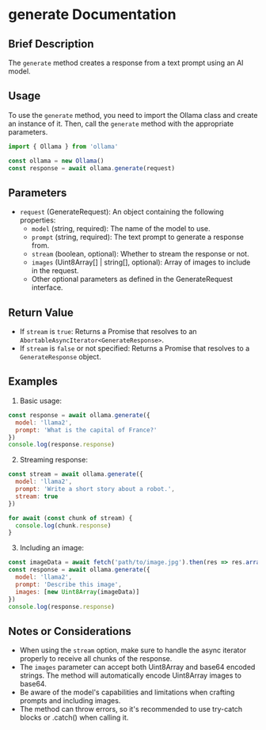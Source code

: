 # generate Documentation

## Brief Description
The `generate` method creates a response from a text prompt using an AI model.

## Usage
To use the `generate` method, you need to import the Ollama class and create an instance of it. Then, call the `generate` method with the appropriate parameters.

```javascript
import { Ollama } from 'ollama'

const ollama = new Ollama()
const response = await ollama.generate(request)
```

## Parameters
- `request` (GenerateRequest): An object containing the following properties:
  - `model` (string, required): The name of the model to use.
  - `prompt` (string, required): The text prompt to generate a response from.
  - `stream` (boolean, optional): Whether to stream the response or not.
  - `images` (Uint8Array[] | string[], optional): Array of images to include in the request.
  - Other optional parameters as defined in the GenerateRequest interface.

## Return Value
- If `stream` is `true`: Returns a Promise that resolves to an `AbortableAsyncIterator<GenerateResponse>`.
- If `stream` is `false` or not specified: Returns a Promise that resolves to a `GenerateResponse` object.

## Examples

1. Basic usage:
```javascript
const response = await ollama.generate({
  model: 'llama2',
  prompt: 'What is the capital of France?'
})
console.log(response.response)
```

2. Streaming response:
```javascript
const stream = await ollama.generate({
  model: 'llama2',
  prompt: 'Write a short story about a robot.',
  stream: true
})

for await (const chunk of stream) {
  console.log(chunk.response)
}
```

3. Including an image:
```javascript
const imageData = await fetch('path/to/image.jpg').then(res => res.arrayBuffer())
const response = await ollama.generate({
  model: 'llama2',
  prompt: 'Describe this image',
  images: [new Uint8Array(imageData)]
})
console.log(response.response)
```

## Notes or Considerations
- When using the `stream` option, make sure to handle the async iterator properly to receive all chunks of the response.
- The `images` parameter can accept both Uint8Array and base64 encoded strings. The method will automatically encode Uint8Array images to base64.
- Be aware of the model's capabilities and limitations when crafting prompts and including images.
- The method can throw errors, so it's recommended to use try-catch blocks or .catch() when calling it.